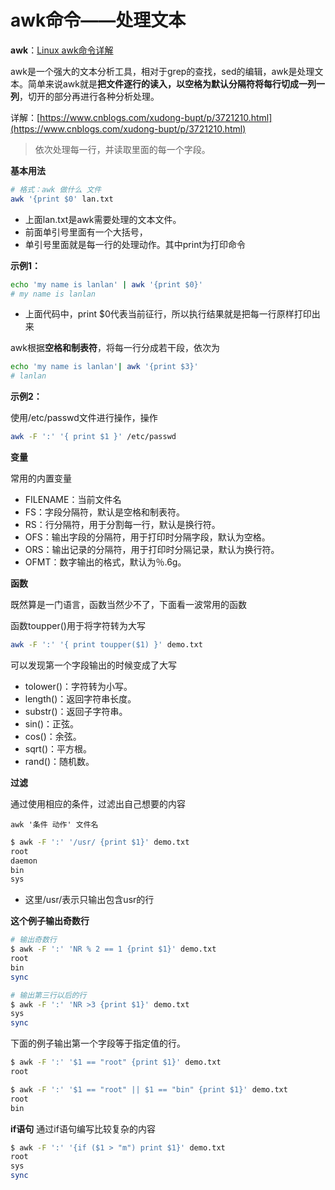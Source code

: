 # awk命令——处理文本

**awk**：[Linux awk命令详解](https://www.cnblogs.com/ftl1012/p/awk.html)

awk是一个强大的文本分析工具，相对于grep的查找，sed的编辑，awk是处理文本。简单来说awk就是**把文件逐行的读入，以空格为默认分隔符将每行切成一列一列**，切开的部分再进行各种分析处理。

详解：[https://www.cnblogs.com/xudong-bupt/p/3721210.html](https://www.cnblogs.com/xudong-bupt/p/3721210.html)

> 依次处理每一行，并读取里面的每一个字段。

**基本用法**

```bash
# 格式：awk 做什么 文件
awk '{print $0' lan.txt
```

* 上面lan.txt是awk需要处理的文本文件。
* 前面单引号里面有一个大括号，
* 单引号里面就是每一行的处理动作。其中print为打印命令

**示例1：**

```bash
echo 'my name is lanlan' | awk '{print $0}'
# my name is lanlan
```

* 上面代码中，print $0代表当前征行，所以执行结果就是把每一行原样打印出来

awk根据**空格和制表符**，将每一行分成若干段，依次为

```bash
echo 'my name is lanlan'| awk '{print $3}'
# lanlan
```

**示例2：**

使用/etc/passwd文件进行操作，操作

```bash
awk -F ':' '{ print $1 }' /etc/passwd
```

**变量**

常用的内置变量

* FILENAME：当前文件名
* FS：字段分隔符，默认是空格和制表符。
* RS：行分隔符，用于分割每一行，默认是换行符。
* OFS：输出字段的分隔符，用于打印时分隔字段，默认为空格。
* ORS：输出记录的分隔符，用于打印时分隔记录，默认为换行符。
* OFMT：数字输出的格式，默认为％.6g。

**函数**

既然算是一门语言，函数当然少不了，下面看一波常用的函数

函数toupper\(\)用于将字符转为大写

```bash
awk -F ':' '{ print toupper($1) }' demo.txt
```

可以发现第一个字段输出的时候变成了大写

* tolower\(\)：字符转为小写。
* length\(\)：返回字符串长度。
* substr\(\)：返回子字符串。
* sin\(\)：正弦。
* cos\(\)：余弦。
* sqrt\(\)：平方根。
* rand\(\)：随机数。

**过滤**

通过使用相应的条件，过滤出自己想要的内容

```text
awk '条件 动作' 文件名
```

```bash
$ awk -F ':' '/usr/ {print $1}' demo.txt
root
daemon
bin
sys
```

* 这里/usr/表示只输出包含usr的行

**这个例子输出奇数行**

```bash
# 输出奇数行
$ awk -F ':' 'NR % 2 == 1 {print $1}' demo.txt
root
bin
sync

# 输出第三行以后的行
$ awk -F ':' 'NR >3 {print $1}' demo.txt
sys
sync
```

下面的例子输出第一个字段等于指定值的行。

```bash
$ awk -F ':' '$1 == "root" {print $1}' demo.txt
root

$ awk -F ':' '$1 == "root" || $1 == "bin" {print $1}' demo.txt
root
bin
```

**if语句**  通过if语句编写比较复杂的内容

```bash
$ awk -F ':' '{if ($1 > "m") print $1}' demo.txt
root
sys
sync
```

